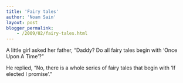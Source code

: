 ```yaml
---
title: 'Fairy tales'
author: 'Noam Sain'
layout: post
blogger_permalink:
    - /2009/02/fairy-tales.html
---
```


A little girl asked her father, “Daddy? Do all fairy tales begin with ‘Once Upon A Time’?”

He replied, “No, there is a whole series of fairy tales that begin with ‘If elected I promise’.”
